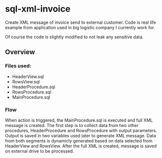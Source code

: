 # sql-xml-invoice
Create XML message of invoice send to external customer. Code is real life example from application used in big logistic company I currently work for.

Of course the code is slightly modified to not leak any sensitive data.

## Overview
### Files used:
- HeaderView.sql
- RowsView.sql
- HeaderProcedure.sql
- RowsProcedure.sql
- MainProcedure.sql

### Flow
When action is triggered, the MainProcedure.sql is executed and full XML message is created.
The first step is to collect data from two other procedures, HeaderProcedure and RowsProcedure with output parameters. 
Output is saved in two variables used later to generate XML message.
Data from both segments is dynamicly generated based on data selected from HeaderView and RowsView.
After the full XML is created, message is saved on external drive to be processed.
